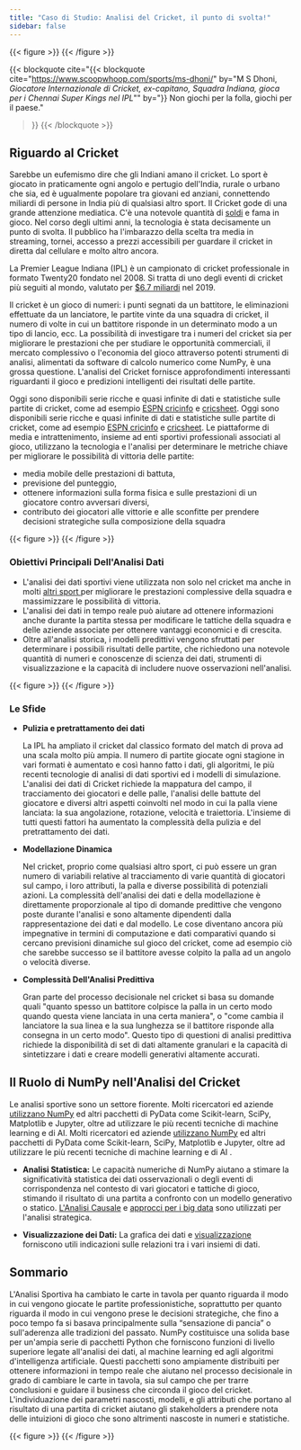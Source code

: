 ```yaml
---
title: "Caso di Studio: Analisi del Cricket, il punto di svolta!"
sidebar: false
---
```


{{< figure >}}
{{< /figure >}}

{{< blockquote
  cite="{{< blockquote cite="https://www.scoopwhoop.com/sports/ms-dhoni/" by="M S Dhoni, _Giocatore Internazionale di Cricket, ex-capitano, Squadra Indiana, gioca per i Chennai Super Kings nel IPL_""
  by="}} Non giochi per la folla, giochi per il paese."
>}}
{{< /blockquote >}}

## Riguardo al Cricket

Sarebbe un eufemismo dire che gli Indiani amano il cricket. Lo sport è giocato in praticamente ogni angolo e pertugio dell'India, rurale o urbano che sia, ed è ugualmente popolare tra giovani ed anziani, connettendo miliardi di persone in India più di qualsiasi altro sport.
Il Cricket gode di una grande attenzione mediatica. C'è una notevole quantità di [soldi](https://www.statista.com/topics/4543/indian-premier-league-ipl/) e fama in gioco. Nel corso degli ultimi anni, la tecnologia è stata decisamente un punto di svolta. Il pubblico ha l'imbarazzo della scelta tra media in streaming, tornei, accesso a prezzi accessibili per guardare il cricket in diretta dal cellulare e molto altro ancora.

La Premier League Indiana (IPL) è un campionato di cricket professionale in formato Twenty20 fondato nel 2008. Si tratta di uno degli eventi di cricket più seguiti al mondo, valutato per [$6.7 miliardi](https://en.wikipedia.org/wiki/Indian_Premier_League) nel 2019.

Il cricket è un gioco di numeri: i punti segnati da un battitore, le eliminazioni effettuate da un lanciatore, le partite vinte da una squadra di cricket, il numero di volte in cui un battitore risponde in un determinato modo a un tipo di lancio, ecc. La possibilità di investigare tra i numeri del cricket sia per migliorare le prestazioni che per studiare le opportunità commerciali, il mercato complessivo o l'economia del gioco attraverso potenti strumenti di analisi, alimentati da software di calcolo numerico come NumPy, è una grossa questione. L'analisi del Cricket fornisce approfondimenti interessanti riguardanti il gioco e predizioni intelligenti dei risultati delle partite.

Oggi sono disponibili serie ricche e quasi infinite di dati e statistiche sulle partite di cricket, come ad esempio [ESPN cricinfo](https://stats.espncricinfo.com/ci/engine/stats/index.html)  e [cricsheet](https://cricsheet.org). Oggi sono disponibili serie ricche e quasi infinite di dati e statistiche sulle partite di cricket, come ad esempio [ESPN cricinfo](https://stats.espncricinfo.com/ci/engine/stats/index.html)  e [cricsheet](https://cricsheet.org).
Le piattaforme di media e intrattenimento, insieme ad enti sportivi professionali associati al gioco, utilizzano la tecnologia e l'analisi per determinare le metriche chiave per migliorare le possibilità di vittoria delle partite:

- media mobile delle prestazioni di battuta,
- previsione del punteggio,
- ottenere informazioni sulla forma fisica e sulle prestazioni di un giocatore contro avversari diversi,
- contributo dei giocatori alle vittorie e alle sconfitte per prendere decisioni strategiche sulla composizione della squadra

{{< figure >}}
{{< /figure >}}

### Obiettivi Principali Dell'Analisi Dati

- L'analisi dei dati sportivi viene utilizzata non solo nel cricket ma anche in molti  [altri sport ](https://adtmag.com/blogs/dev-watch/2017/07/sports-analytics.aspx) per migliorare le prestazioni complessive della squadra e massimizzare le possibilità di vittoria.
- L'analisi dei dati in tempo reale può aiutare ad ottenere informazioni anche durante la partita stessa per modificare le tattiche della squadra e delle aziende associate per ottenere vantaggi economici e di crescita.
- Oltre all'analisi storica, i modelli predittivi vengono sfruttati per determinare i possibili risultati delle partite, che richiedono una notevole quantità di numeri e conoscenze di scienza dei dati, strumenti di visualizzazione e la capacità di includere nuove osservazioni nell'analisi.

{{< figure >}}
{{< /figure >}}

### Le Sfide

- **Pulizia e pretrattamento dei dati**

  La IPL ha ampliato il cricket dal classico formato del match di prova ad una scala molto più ampia. Il numero di partite giocate ogni stagione in vari formati è aumentato e così hanno fatto i dati, gli algoritmi, le più recenti tecnologie di analisi di dati sportivi ed i modelli di simulazione. L'analisi dei dati di Cricket richiede la mappatura del campo, il tracciamento dei giocatori e delle palle, l'analisi delle battute del giocatore e diversi altri aspetti coinvolti nel modo in cui la palla viene lanciata: la sua angolazione, rotazione, velocità e traiettoria. L'insieme di tutti questi fattori ha aumentato la complessità della pulizia e del pretrattamento dei dati.

- **Modellazione Dinamica**

  Nel cricket, proprio come qualsiasi altro sport, ci può essere un gran numero di variabili relative al tracciamento di varie quantità di giocatori sul campo, i loro attributi, la palla e diverse possibilità di potenziali azioni. La complessità dell'analisi dei dati e della modellazione è direttamente proporzionale al tipo di domande predittive che vengono poste durante l'analisi e sono altamente dipendenti dalla rappresentazione dei dati e dal modello. Le cose diventano ancora più impegnative in termini di computazione e dati comparativi quando si cercano previsioni dinamiche sul gioco del cricket, come ad esempio ciò che sarebbe successo se il battitore avesse colpito la palla ad un angolo o velocità diverse.

- **Complessità Dell'Analisi Predittiva**

  Gran parte del processo decisionale nel cricket si basa su domande quali "quanto spesso un battitore colpisce la palla in un certo modo quando questa viene lanciata in una certa maniera", o "come cambia il lanciatore la sua linea e la sua lunghezza se il battitore risponde alla consegna in un certo modo".
  Questo tipo di questioni di analisi predittiva richiede la disponibilità di set di dati altamente granulari e la capacità di sintetizzare i dati e creare modelli generativi altamente accurati.

## Il Ruolo di NumPy nell'Analisi del Cricket

Le analisi sportive sono un settore fiorente. Molti ricercatori ed aziende [utilizzano NumPy](https://adtmag.com/blogs/dev-watch/2017/07/sports-analytics.aspx) ed altri pacchetti di PyData come Scikit-learn, SciPy, Matplotlib e Jupyter, oltre ad utilizzare le più recenti tecniche di machine learning e di AI.  Molti ricercatori ed aziende <a href="https://adtmag.com/blogs/dev-watch/2017/07/sports-analytics.aspx">utilizzano NumPy</a>
ed altri pacchetti di PyData come Scikit-learn, SciPy, Matplotlib e Jupyter, oltre ad utilizzare le più recenti tecniche di machine learning e di AI .

- **Analisi Statistica:** Le capacità numeriche di NumPy aiutano a stimare la significatività statistica dei dati osservazionali o degli eventi di corrispondenza nel contesto di vari giocatori e tattiche di gioco, stimando il risultato di una partita a confronto con un modello generativo o statico.
  [L'Analisi Causale](https://amplitude.com/blog/2017/01/19/causation-correlation) e [approcci per i big data](https://www.ncbi.nlm.nih.gov/pmc/articles/PMC4996805/) sono utilizzati per l'analisi strategica.

- **Visualizzazione dei Dati:** La grafica dei dati e [visualizzazione](https://towardsdatascience.com/advanced-sports-visualization-with-pandas-matplotlib-and-seaborn-9c16df80a81b) forniscono utili indicazioni sulle relazioni tra i vari insiemi di dati.

## Sommario

L'Analisi Sportiva ha cambiato le carte in tavola per quanto riguarda il modo in cui vengono giocate le partite professionistiche, soprattutto per quanto riguarda il modo in cui vengono prese le decisioni strategiche, che fino a poco tempo fa si basava principalmente sulla “sensazione di pancia” o sull'aderenza alle tradizioni del passato. NumPy
costituisce una solida base per un'ampia serie di pacchetti Python che forniscono funzioni di livello superiore legate all'analisi dei dati, al machine learning ed agli algoritmi d'intelligenza artificiale.
Questi pacchetti sono ampiamente distribuiti per ottenere informazioni in tempo reale che aiutano nel processo decisionale in grado di cambiare le carte in tavola, sia sul campo che per trarre conclusioni
e guidare il business che circonda il gioco del cricket. L'individuazione dei parametri
nascosti, modelli, e gli attributi che portano al risultato di una partita di cricket
aiutano gli stakeholders a prendere nota delle intuizioni di gioco che sono
altrimenti nascoste in numeri e statistiche.

{{< figure >}}
{{< /figure >}}
